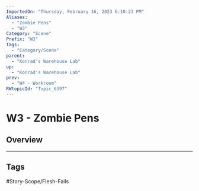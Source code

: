 ```yaml
---
ImportedOn: "Thursday, February 16, 2023 6:10:23 PM"
Aliases:
  - "Zombie Pens"
  - "W3"
Category: "Scene"
Prefix: "W3"
Tags:
  - "Category/Scene"
parent:
  - "Konrad's Warehouse Lab"
up:
  - "Konrad's Warehouse Lab"
prev:
  - "W4 - Workroom"
RWtopicId: "Topic_6397"
---
```

# W3 - Zombie Pens
## Overview

---
## Tags
#Story-Scope/Flesh-Fails

